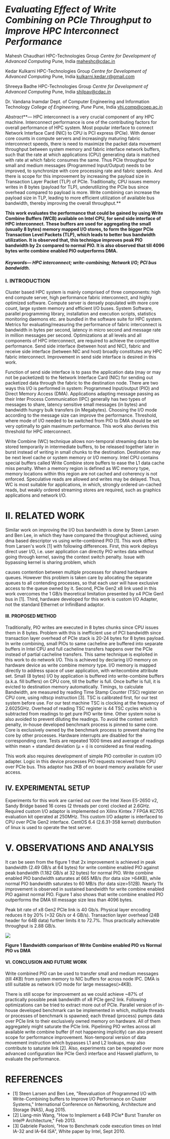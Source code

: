 # *Evaluating Effect of Write Combining on PCIe Throughput to Improve HPC Interconnect Performance*

Mahesh Chaudhari HPC-Technologies Group *Centre for Development of Advanced Computing*  Pune, India maheshc@cdac.in

Kedar Kulkarni HPC-Technologies Group *Centre for Development of Advanced Computing*  Pune, India kulkarni.kedar.r@gmail.com

Shreeya Badhe HPC-Technologies Group *Centre for Development of Advanced Computing*  Pune, India shilpav@cdac.in

Dr. Vandana Inamdar Dept. of Computer Engineering and Information Technology *College of Engineering, Pune*  Pune, India vhj.comp@coep.ac.in

*Abstract***— HPC interconnect is a very crucial component of any HPC machine. Interconnect performance is one of the contributing factors for overall performance of HPC system. Most popular interface to connect Network Interface Card (NIC) to CPU is PCI express (PCIe). With denser core counts in compute servers and increasingly maturing fabric interconnect speeds, there is need to maximize the packet data movement throughput between system memory and fabric interface network buffers, such that the rate at which applications (CPU) generating data is matched with rate at which fabric consumes the same. Thus PCIe throughput for small and medium messages (Programmed Input/Output) needs to be improved, to synchronize with core processing rate and fabric speeds. And there is scope for this improvement by increasing the payload size in Transaction Layer Packet (TLP) of PCIe. Traditionally, CPU issues memory writes in 8 bytes (payload for TLP), underutilizing the PCIe bus since overhead compared to payload is more. Write combining can increase the payload size in TLP, leading to more efficient utilization of available bus bandwidth, thereby improving the overall throughput.** 

**This work evaluates the performance that could be gained by using Write Combine Buffers (WCB) available on Intel CPU, for send side interface of HPC interconnect. These buffers are used for aggregating the small (usually 8 bytes) memory mapped I/O stores, to form the bigger PCIe Transaction Level Packets (TLP), which leads to better bus bandwidth utilization. It is observed that, this technique improves peak PIO bandwidth by 2x compared to normal PIO. It is also observed that till 4096 bytes write combine enabled PIO outperforms DMA.**

#### *Keywords— HPC interconnect; write-combining; Network I/O; PCI bus bandwidth.*

### I. INTRODUCTION

Cluster based HPC system is mainly comprised of three components: high end compute server, high performance fabric interconnect, and highly optimized software. Compute server is densely populated with more core count, large system memory and efficient I/O buses. System Software, parallel programming library, installation and execution scripts, statistics monitoring daemons etc. are bundled in the software suite for HPC system. Metrics for evaluating/measuring the performance of fabric interconnect is bandwidth in bytes per second, latency in micro second and message rate in million messages per second. Optimizations at all levels and all components of HPC interconnect, are required to achieve the competitive performance. Send side interface (between host and NIC), fabric and receive side interface (between NIC and host) broadly constitutes any HPC fabric interconnect. Improvement in send side interface is desired in this work.

Function of send side interface is to pass the application data (may or may not be packetized) to the Network Interface Card (NIC) for sending out packetized data through the fabric to the destination node. There are two ways this I/O is performed in system: Programmed Input/output (PIO) and Direct Memory Access (DMA). Applications adapting message passing as their Inter Process Communication (IPC) generally has two types of messages to share, latency sensitive small messages (in bytes) and bandwidth hungry bulk transfers (in Megabytes). Choosing the I/O mode according to the message size can improve the performance. Threshold, where mode of I/O needed to be switched from PIO to DMA should be set very optimally to gain maximum performance. This work also derives this threshold for HPC interconnect.

Write Combine (WC) technique allows non-temporal streaming data to be stored temporarily in intermediate buffers, to be released together later in burst instead of writing in small chunks to the destination. Destination may be next level cache or system memory or I/O memory. Intel CPU contains special buffers called Write Combine store buffers to ease the L1 data cache miss penalty. When a memory region is defined as WC memory type, memory locations within this region are not cached and coherency is not enforced. Speculative reads are allowed and writes may be delayed. Thus, WC is most suitable for applications, in which, strongly ordered un-cached reads, but weakly ordered streaming stores are required, such as graphics applications and network I/O.

# II. RELATED WORK

Similar work on improving the I/O bus bandwidth is done by Steen Larsen and Ben Lee, in which they have compared the throughput achieved, using dma based descriptor vs using write-combined PIO [1]. This work differs from Larsen's work [1] with following differences. First, this work deploys direct user I/O, i.e. user application can directly PIO writes data without going through kernel, saving the context switch penalty. Issue with bypassing kernel is sharing problem, which

causes contention between multiple processes for shared hardware queues. However this problem is taken care by allocating the separate queues to all contending processes, so that each user will have exclusive access to the queue owned by it. Second, PCIe Gen2 x8 link used in this work overcomes the 1 GB/s theoretical limitation presented by x4 PCIe Gen1 bus in [1]. Third, hardware developed for this work is custom I/O Adapter, not the standard Ethernet or InfiniBand adaptor.

#### III. PROPOSED METHOD

Traditionally, PIO writes are executed in 8 bytes chunks since CPU issues them in 8 bytes. Problem with this is inefficient use of PCI bandwidth since transaction layer overhead of PCIe stack is 20-24 bytes for 8 bytes payload. In write combining, small PIOs to same cacheline are buffered into separate buffers in Intel CPU and full cacheline transfers happens over the PCIe instead of partial cacheline transfers. This same technique is exploited in this work to do network I/O. This is achieved by declaring I/O memory on hardware device as write combine memory type. I/O memory is mapped directly to address space of user application, with writecombine attribute set. Small (8 bytes) I/O by application is buffered into write-combine buffers (a.k.a. fill buffers) on CPU core, till the buffer is full. Once buffer is full, it is evicted to destination memory automatically. Timings, to calculate Bandwidth, are measured by reading Time Stamp Counter (TSC) register on CPU core, using rdtscp instruction [3]. TSC is calibrated first, for our test system before use. For our test machine TSC is clocking at the frequency of 2.6025GHz. Overhead of reading TSC register is 44 TSC cycles which is subtracted from readings to get pure PIO write time. Other system noise is also avoided to prevent diluting the readings. To avoid the context switch penalty, in-house developed benchmark process is pinned to same core. Core is exclusively owned by the benchmark process to prevent sharing the core by other processes. Hardware interrupts are disabled for the corresponding core. Tests are repeated 1000 times and average of readings within mean + standard deviation (μ + ı) is considered as final reading.

 This work also requires development of simple PIO controller in custom I/O adapter. Logic in this device processes PIO requests received from CPU over PCIe bus. This adaptor has 2KB of on board memory available for user access.

## IV. EXPERIMENTAL SETUP

Experiments for this work are carried out over the Intel Xeon E5-2650 v2, Sandy Bridge based 16 cores (2 threads per core) clocked at 2.6GHz. Required custom I/O adaptor is implemented on Xilinx Kintex 7 FPGA KC705 evaluation kit operated at 250MHz. This custom I/O adapter is interfaced to CPU over PCIe Gen2 interface. CentOS 6.4 (2.6.31-358 kernel) distribution of linux is used to operate the test server.

# V. OBSERVATIONS AND ANALYSIS

It can be seen from the figure 1 that 2x improvement is achieved in peak bandwidth (2.49 GB/s at 64 bytes) for write combine enabled PIO against peak bandwidth (1.182 GB/s at 32 bytes) for normal PIO. Write combine enabled PIO bandwidth saturates at 665 MB/s (for data size >64KB), while normal PIO bandwidth saturates to 60 MB/s (for data size>512B). Nearly 11x improvement is observed in sustained bandwidth for write combine enabled PIO against normal PIO. Figure 1 also shows that write combine enabled PIO outperforms the DMA till message size less than 4096 bytes.

Peak bit rate of x8 Gen2 PCIe link is 40 Gb/s. Physical layer encoding reduces it by 20% (=32 Gb/s or 4 GB/s). Transaction layer overhead (24B header for 64B data) further limits it to 72.7%. Thus practically achievable throughput is 2.88 GB/s.

![](_page_1_Figure_10.png)

**Figure 1 Bandwidth comparison of Write Combine enabled PIO vs Normal PIO vs DMA** 

#### VI. CONCLUSION AND FUTURE WORK

Write combined PIO can be used to transfer small and medium messages (till 4KB) from system memory to NIC buffers for across node IPC. DMA is still suitable as network I/O mode for large messages(>4KB).

There is still scope for improvement as we could achieve ~87% of practically possible peak bandwidth of x8 PCIe gen2 link. Following optimizations can be tried to extract more out of PCIe. Parallel version of in-house developed benchmark can be implemented in which, multiple threads or processes of benchmark is spawned; each thread (process) pumps data over PCIe link to their exclusively owned memory on hardware. All of them aggregately might saturate the PCIe link. Pipelining PIO writes across all available write combine buffer (if not happening implicitly) can also present scope for performance improvement. Non-temporal version of data movement instruction which bypasses L1 and L2 lookups, may also contribute to saturate link [2]. Also, experiments can be repeated over more advanced configuration like PCIe Gen3 interface and Haswell platform, to evaluate the performance.

# REFERENCES

- [1] Steen Larsen and Ben Lee, "Reevaluation of Programmed I/O with Write-Combining buffers to Improve I/O Performance on Cluster Systems," International Conference on Networking, Architecture and Storage (NAS), Aug 2015.
- [2] Liang-min Wang, "How to Implement a 64B PCIe* Burst Transfer on Intel® Architecture," Feb 2013.
- [3] Gabriele Paoloni, "How to Benchmark code execution times on Intel IA-32 and IA-64 ISA", White paper by Intel, Sept 2010.

